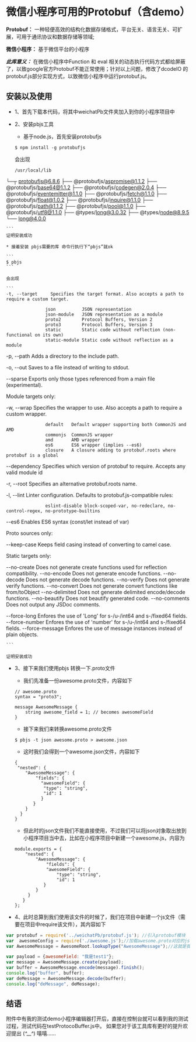 微信小程序可用的Protobuf（含demo）
=====================

**Protobuf：**
一种轻便高效的结构化数据存储格式，平台无关、语言无关、可扩展，可用于通讯协议和数据存储等领域;

**微信小程序：**
基于微信平台的小程序


***此库意义：***
在微信小程序中Function 和 eval 相关的动态执行代码方式都给屏蔽了，以致google官方Protobuf不能正常使用；针对以上问题，修改了dcodeIO 的protobuf.js部分实现方式，以致微信小程序中运行protobuf.js。


安装以及使用
---------
* 1、首先下载本代码，将其中weichatPb文件夹加入到你的小程序项目中
* 2、安装pbjs工具
	
	* 基于node.js，首先安装protobufjs
	
	```
	$ npm install -g protobufjs
	```
	会出现
	
	```
	/usr/local/lib
└─┬ protobufjs@6.8.6 
  ├── @protobufjs/aspromise@1.1.2 
  ├── @protobufjs/base64@1.1.2 
  ├── @protobufjs/codegen@2.0.4 
  ├── @protobufjs/eventemitter@1.1.0 
  ├── @protobufjs/fetch@1.1.0 
  ├── @protobufjs/float@1.0.2 
  ├── @protobufjs/inquire@1.1.0 
  ├── @protobufjs/path@1.1.2 
  ├── @protobufjs/pool@1.1.0 
  ├── @protobufjs/utf8@1.1.0 
  ├── @types/long@3.0.32 
  ├── @types/node@8.9.5 
  └── long@4.0.0 

	```
	证明安装成功
	
	* 接着安装 pbjs需要的库 命令行执行下“pbjs”就ok
	
	```
	$ pbjs
	```
	
	会出现
	
	```
	-t, --target     Specifies the target format. Also accepts a path to require a custom target.

                   json          JSON representation
                   json-module   JSON representation as a module
                   proto2        Protocol Buffers, Version 2
                   proto3        Protocol Buffers, Version 3
                   static        Static code without reflection (non-functional on its own)
                   static-module Static code without reflection as a module

  -p, --path       Adds a directory to the include path.

  -o, --out        Saves to a file instead of writing to stdout.

  --sparse         Exports only those types referenced from a main file (experimental).

  Module targets only:

  -w, --wrap       Specifies the wrapper to use. Also accepts a path to require a custom wrapper.

                   default   Default wrapper supporting both CommonJS and AMD
                   commonjs  CommonJS wrapper
                   amd       AMD wrapper
                   es6       ES6 wrapper (implies --es6)
                   closure   A closure adding to protobuf.roots where protobuf is a global

  --dependency     Specifies which version of protobuf to require. Accepts any valid module id

  -r, --root       Specifies an alternative protobuf.roots name.

  -l, --lint       Linter configuration. Defaults to protobuf.js-compatible rules:

                   eslint-disable block-scoped-var, no-redeclare, no-control-regex, no-prototype-builtins

  --es6            Enables ES6 syntax (const/let instead of var)

  Proto sources only:

  --keep-case      Keeps field casing instead of converting to camel case.

  Static targets only:

  --no-create      Does not generate create functions used for reflection compatibility.
  --no-encode      Does not generate encode functions.
  --no-decode      Does not generate decode functions.
  --no-verify      Does not generate verify functions.
  --no-convert     Does not generate convert functions like from/toObject
  --no-delimited   Does not generate delimited encode/decode functions.
  --no-beautify    Does not beautify generated code.
  --no-comments    Does not output any JSDoc comments.

  --force-long     Enfores the use of 'Long' for s-/u-/int64 and s-/fixed64 fields.
  --force-number   Enfores the use of 'number' for s-/u-/int64 and s-/fixed64 fields.
  --force-message  Enfores the use of message instances instead of plain objects.
	
	```
	
	证明安装成功
	
* 3、接下来我们使用pbjs 转换一下.proto文件

	*  我们先准备一份awesome.proto文件，内容如下
	
	```
	// awesome.proto
	syntax = "proto3";

	message AwesomeMessage {
    	string awesome_field = 1; // becomes awesomeField
	}
	
	```
	*	接下来我们来转换awesome.proto文件	
	```
	$ pbjs -t json awesome.proto > awesome.json
	```
	*  这时我们会得到一个awesome.json文件，内容如下

	```
	{
 	 "nested": {
 	 	"AwesomeMessage": {
      		"fields": {
        	  "awesomeField": {
          	   "type": "string",
          	   "id": 1
        	  }
      	   }
        }
  	  }
	}
	```
	*  但此时的json文件我们不能直接使用，不过我们可以将json对象取出放到小程序项目当中去，比如在小程序项目中新建一个awesome.js，内容为

	
	```
	module.exports = {
    	"nested": {
        	"AwesomeMessage": {
            	"fields": {
                "awesomeField": {
                    "type": "string",
                    "id": 1
               }
            }
         }
       }
	};
	```

* 4、此时总算到我们使用该文件的时候了，我们在项目中新建一个js文件（需要在项目中require该文件），其内容如下


```js
var protobuf = require('../weichatPb/protobuf.js'); //引入protobuf模块
var  awesomeConfig = require('./awesome.js');//加载awesome.proto对应的json
var AwesomeMessage = AwesomeRoot.lookupType("AwesomeMessage");//这就是我们的Message类

var payload = {awesomeField: "我是test1"};
var message = AwesomeMessage.create(payload);
var buffer = AwesomeMessage.encode(message).finish();
console.log("buffer", buffer);
var deMessage = AwesomeMessage.decode(buffer);
console.log("deMessage", deMessage);

```

结语
----
附件中有我的测试demo小程序编辑器打开后，直接在控制台就可以看到我的测试过程，测试代码在testProtocoBuffer.js中。
如果您对于该工具库有更好的提升欢迎提出    (*^__^*) 嘻嘻……


